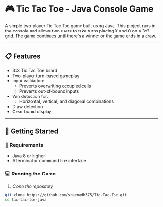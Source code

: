 # 🎮 Tic Tac Toe - Java Console Game

A simple two-player Tic Tac Toe game built using Java. This project runs in the console and allows two users to take turns placing X and O on a 3x3 grid. The game continues until there's a winner or the game ends in a draw.

---

## 📋 Features

- 3x3 Tic Tac Toe board
- Two-player turn-based gameplay
- Input validation:
  - Prevents overwriting occupied cells
  - Prevents out-of-bound inputs
- Win detection for:
  - Horizontal, vertical, and diagonal combinations
- Draw detection
- Clear board display

---

## 🚀 Getting Started

### 🔧 Requirements

- Java 8 or higher
- A terminal or command line interface

### 💻 Running the Game

1. *Clone the repository*

```bash
git clone https://github.com/sreenadh375/Tic-Tac-Toe.git
cd tic-tac-toe-java
